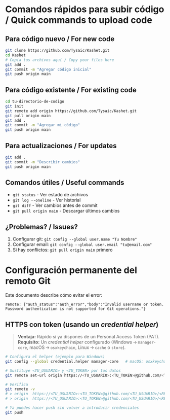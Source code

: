 # Comandos rápidos para subir código / Quick commands to upload code

## Para código nuevo / For new code
```bash
git clone https://github.com/Tysaic/Kashet.git
cd Kashet
# Copia tus archivos aquí / Copy your files here
git add .
git commit -m "Agregar código inicial"
git push origin main
```

## Para código existente / For existing code
```bash
cd tu-directorio-de-codigo
git init
git remote add origin https://github.com/Tysaic/Kashet.git
git pull origin main
git add .
git commit -m "Agregar mi código"
git push origin main
```

## Para actualizaciones / For updates
```bash
git add .
git commit -m "Describir cambios"
git push origin main
```

## Comandos útiles / Useful commands
- `git status` - Ver estado de archivos
- `git log --oneline` - Ver historial
- `git diff` - Ver cambios antes de commit
- `git pull origin main` - Descargar últimos cambios

## ¿Problemas? / Issues?
1. Configurar git: `git config --global user.name "Tu Nombre"`
2. Configurar email: `git config --global user.email "tu@email.com"`
3. Si hay conflictos: `git pull origin main` primero

# Configuración permanente del remoto Git

Este documento describe cómo evitar el error:

```
remote: {"auth_status":"auth_error","body":"Invalid username or token. Password authentication is not supported for Git operations."}
```


## HTTPS con token (usando un *credential helper*)

> **Ventaja:** Rápido si ya dispones de un Personal Access Token (PAT).  
> **Requisito:** Un *credential helper* configurado (Windows → `manager-core`, macOS → `osxkeychain`, Linux → `cache` o `store`).

```bash
# Configura el helper (ejemplo para Windows)
git config --global credential.helper manager-core   # macOS: osxkeychain ; Linux: cache o store

# Sustituye <TU_USUARIO> y <TU_TOKEN> por tus datos
git remote set-url origin https://<TU_USUARIO>:<TU_TOKEN>@github.com/<TU_USUARIO>/<REPOSITORIO>.git

# Verifica
git remote -v
# > origin  https://<TU_USUARIO>:<TU_TOKEN>@github.com/<TU_USUARIO>/<REPOSITORIO>.git (fetch)
# > origin  https://<TU_USUARIO>:<TU_TOKEN>@github.com/<TU_USUARIO>/<REPOSITORIO>.git (push)

# Ya puedes hacer push sin volver a introducir credenciales
git push
```